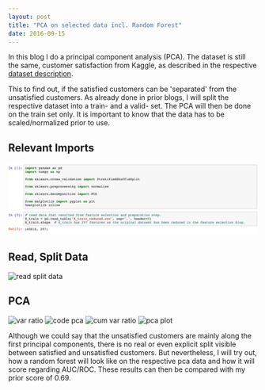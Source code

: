 ```yaml
---
layout: post
title: "PCA on selected data incl. Random Forest"
date: 2016-09-15
---
```


In this blog I do a principal component analysis (PCA). The dataset is still the same, customer satisfaction from Kaggle, as described in the respective [dataset description](/blog/2016/08/23/dataset-description). 

This to find out, if the satisfied customers can be 'separated' from the unsatisfied customers. As already done in prior blogs, I will split the respective dataset into a train- and a valid- set. The PCA will then be done on the train set only. It is important to know that the data has to be scaled/normalized prior to use.

## Relevant Imports
![relevant imports](/assets/code-snippets/2016-09-15-pca-selected-data/relevant-imports.png "relevant imports")

## Read, Split Data
![read split data](/assets/code-snippets/2016-09-15-pca-selected-data/read-split-data.png "read split data")

## PCA
![var ratio](/assets/code-snippets/2016-09-15-pca-selected-data/variance-ratio.png "variance ratio")
![code pca](/assets/code-snippets/2016-09-15-pca-selected-data/pca-plot-1.png "code pca")
![cum var ratio](/assets/code-snippets/2016-09-15-pca-selected-data/pca-plot-2.png "cum var ratio")
![pca plot](/assets/code-snippets/2016-09-15-pca-selected-data/pca-plot-3.png "pca plot")

Although we could say that the unsatisfied customers are mainly along the first principal components, there is no real or even explicit split visible between satisfied and unsatisfied customers. But nevertheless, I will try out, how a random forest will look like on the respective pca data and how it will score regarding AUC/ROC. These results can then be compared with my prior score of 0.69.

